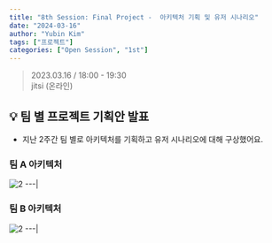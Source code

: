 ```yaml
---
title: "8th Session: Final Project -  아키텍처 기획 및 유저 시나리오"
date: "2024-03-16"
author: "Yubin Kim"
tags: ["프로젝트"]
categories: ["Open Session", "1st"]
---
```


> 2023.03.16 / 18:00 - 19:30   
jitsi (온라인)

## 💡 팀 별 프로젝트 기획안 발표
- 지난 2주간 팀 별로 아키텍처를 기획하고 유저 시나리오에 대해 구상했어요.

### 팀 A 아키텍처
![2](/1st/session_8/1.png "1")
---|

### 팀 B 아키텍처
![2](/1st/session_8/2.png "2")
---|

